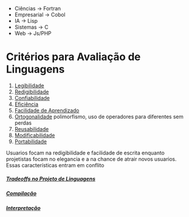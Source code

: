 

- Ciências -> Fortran
- Empresarial -> Cobol
- IA -> Lisp
- Sistemas -> C
- Web -> Js/PHP

# Critérios para Avaliação de Linguagens

1. [Legibilidade](/linguagens-de-programação/legibilidade) 
2. [Redigibilidade](/linguagens-de-programação/redigibilidade)
3. [Confiabilidade](/linguagens-de-programação/confiabilidade)
4. [Eficiência](/linguagens-de-programação/eficiencia)
5. [Facilidade de Aprendizado](/linguagens-de-programação/facilidade-aprendizado)
6. [Ortogonalidade](/linguagens-de-programação/ortogonalidade)  polimorfismo, uso de operadores para diferentes sem perdas
7. [Reusabilidade](/linguagens-de-programação/reusabilidade)
8. [Modificabilidade](/linguagens-de-programação/modificabilidade)
9. [Portabilidade](/linguagens-de-programação/portabilidade)


Usuarios focam na redigibilidade e facilidade de escrita enquanto projetistas focam no elegancia e a na chance de atrair novos usuarios. Essas características entram em conflito


##### [Tradeoffs no Projeto de Linguagens](/linguagens-de-programação/Tradeoffs) 



##### [Compilação](/linguagens-de-programação/Compilação) 


##### [Interpretação](/linguagens-de-programação/interpretação) 
